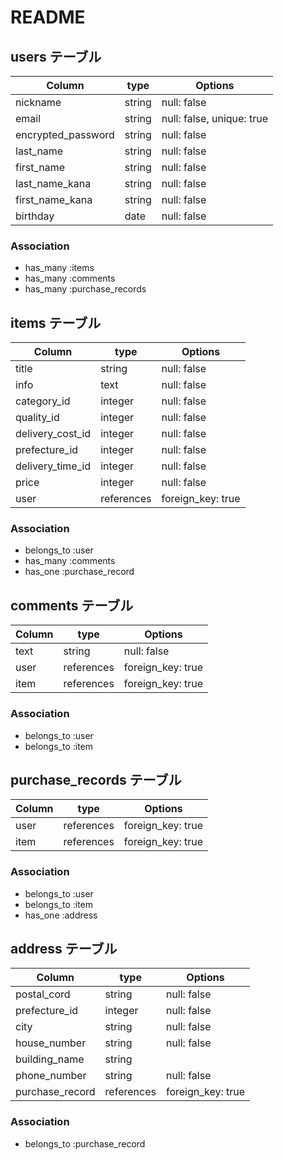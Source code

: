 # README

## users テーブル

| Column              | type   | Options                   |
| ------------------- | ------ | ------------------------- |
| nickname            | string | null: false               |
| email               | string | null: false, unique: true |
| encrypted_password  | string | null: false               |
| last_name           | string | null: false               |
| first_name          | string | null: false               |
| last_name_kana      | string | null: false               |
| first_name_kana     | string | null: false               |
| birthday            | date   | null: false               |  

### Association

- has_many :items
- has_many :comments
- has_many :purchase_records


## items テーブル

| Column           | type       | Options           |
| ---------------- | ---------- | ----------------- |
| title            | string     | null: false       |
| info             | text       | null: false       |
| category_id      | integer    | null: false       |
| quality_id       | integer    | null: false       |
| delivery_cost_id | integer    | null: false       |
| prefecture_id    | integer    | null: false       |
| delivery_time_id | integer    | null: false       |
| price            | integer    | null: false       |
| user             | references | foreign_key: true |

### Association

- belongs_to :user
- has_many   :comments
- has_one    :purchase_record


## comments テーブル

| Column      | type       | Options           |
| ----------- | ---------- | ----------------- |
| text        | string     | null: false       |
| user        | references | foreign_key: true |
| item        | references | foreign_key: true |

### Association

- belongs_to :user
- belongs_to :item


## purchase_records テーブル

| Column             | type       | Options           |
| ------------------ | ---------- | ----------------- |
| user               | references | foreign_key: true |
| item               | references | foreign_key: true |


### Association

- belongs_to :user
- belongs_to :item
- has_one :address


## address テーブル

| Column             | type       | Options           |
| ------------------ | ---------- | ----------------- |
| postal_cord        | string     | null: false       |
| prefecture_id      | integer    | null: false       |
| city               | string     | null: false       |
| house_number       | string     | null: false       |
| building_name      | string     |                   |
| phone_number       | string     | null: false       |
| purchase_record    | references | foreign_key: true |


### Association

- belongs_to :purchase_record